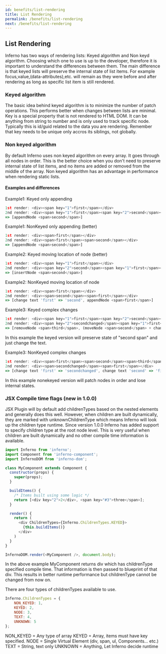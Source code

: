 ```yaml
---
id: benefits/list-rendering
title: List Rendering
permalink: /benefits/list-rendering
next: /benefits/list-rendering
---
```


## List Rendering

Inferno has two ways of rendering lists: Keyed algorithm and Non keyd algorithm. Choosing which one to use is up to the developer, therefore it is important to understand the differences between them. The main difference is that keyed lists will preserve the internal state of list items. For example focus,value,(data-attributes),etc. will remain as they were before and after rendering as long as specific list item is still rendered.

### Keyed algorithm

The basic idea behind keyed algorithm is to minimize the number of patch operations. This performs better when changes between lists are minimal. Key is a special property that is not rendered to HTML DOM. It can be anything from string to number and is only used to track specific node. Typically this is id/guid related to the data you are rendering. Remember that key needs to be unique only accros its siblings, not globally.

### Non keyed algorithm

By default Inferno uses non keyed algorithm on every array. It goes through all nodes in order. This is the better choice when you don't need to preserve internal state of list items, and no items are added or removed from the middle of the array. Non keyed algorithm has an advantage in performance when rendering static lists.

#### Examples and differences

Example1: Keyed only appending
```javascript
1st render: <div><span key="1">first</span></div>
2nd render: <div><span key="1">first</span><span key="2">second</span></div>
=> [appendNode <span>second</span>]
```


Example1: NonKeyed only appending (better)
```javascript
1st render: <div><span>first</span></div>
2nd render: <div><span>first</span><span>second</span></div>
=> [appendNode <span>second</span>]
```


Example2: Keyed moving location of node (better)
```javascript
1st render: <div><span key="1">first</span></div>
2nd render: <div><span key="2">second</span><span key="1">first</span></div>
=> [insertNode <span>second</span>]
```

Example2: NonKeyed moving location of node
```javascript
1st render: <div><span>first</span></div>
2nd render: <div><span>second</span><span>first</span></div>
=> [change text 'first' => 'second', appendNode <span>first</span>]
```


Example3: Keyed complex changes
```javascript
1st render: <div><span key="1">first</span><span key="2">second</span><span key="3">third</span></div>
2nd render: <div><span key="2">secondchanged</span><span key="1">first</span></div>
=> [removeNode <span>third</span>, (moveNode <span>second</span> + change text: 'secondchanged')]
```
In this example the keyed version will preserve state of "second span" and just change the text.


Example3: NonKeyed complex changes
```javascript
1st render: <div><span>first</span><span>second</span><span>third</span></div>
2nd render: <div><span>secondchanged</span><span>first</span></div>
=> [change text 'first' => 'secondchanged', change text 'second' => 'first', removeNode <span>third</span>]
```
In this example nonekeyed version will patch nodes in order and lose internal states.


### JSX Compile time flags (new in 1.0.0)

JSX Plugin will by default add childrenTypes based on the nested elements and generally does this well. However, when children are built dynamically, they are marked with unknownChildrenType which means Inferno will look up the children type runtime.
Since version 1.0.0 Inferno has added support to specify children type at the root node level. This is very useful when children are built dynamically and no other compile time information is available.

```javascript
import Inferno from 'inferno';
import Component from 'inferno-component';
import InfernoDOM from 'inferno-dom';

class MyComponent extends Component {
  constructor(props) {
    super(props);
  }

  buildItems() {
    /* Items built using some logic */
    return [<div key="2">2</div>, <span key="#3">three</span>];
  }

  render() {
    return (
      <div ChildrenTypes={Inferno.ChildrenTypes.KEYED}>
        {this.buildItems()}
      </div>
    )
  }
}

InfernoDOM.render(<MyComponent />, document.body);
```

In the above example MyComponent returns div which has childrenType specified compile time. That information is then passed to blueprint of that div.
This results in better runtime performance but childrenType cannot be changed from now on.

There are four types of childrenTypes available to use.

```javascript
Inferno.ChildrenTypes = {
    NON_KEYED: 1,
    KEYED: 2,
    NODE: 3,
    TEXT: 4,
    UNKNOWN: 5
};
```

NON_KEYED = Any type of array
KEYED = Array, items must have key specified.
NODE = Single Virtual Element (div, span, ul, Components... etc.)
TEXT = String, text only
UNKNOWN = Anything, Let Inferno decide runtime
